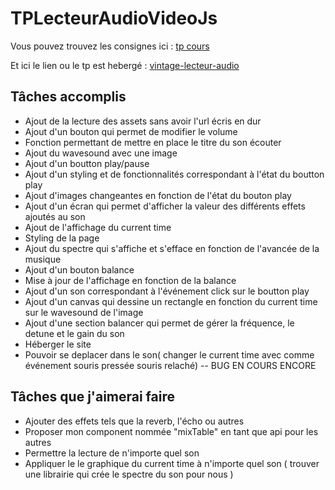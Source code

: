 # TPLecteurAudioVideoJs

Vous pouvez trouvez les consignes ici : [tp cours ](http://miageprojet2.unice.fr/Intranet_de_Michel_Buffa/Technlogies_Web_2_-_Master_2_Miage#Vid.c3.a9os_du_cours_et_TP_du_vendredi_30.2f10.2f2020_avec_le_MBDS)

Et ici le lien ou le tp est hebergé : [vintage-lecteur-audio](https://vintage-lecteur-audio.000webhostapp.com/)

## Tâches accomplis 

* Ajout de la lecture des assets sans avoir l'url écris en dur
* Ajout d'un bouton qui permet de modifier le volume 
* Fonction permettant de mettre en place le titre du son écouter
* Ajout du wavesound avec une image
* Ajout d'un boutton play/pause 
* Ajout d'un styling et de fonctionnalités correspondant à l'état du boutton play 
* Ajout d'images changeantes en fonction de l'état du bouton play
* Ajout d'un écran qui permet d'afficher la valeur des différents effets ajoutés au son
* Ajout de l'affichage du current time
* Styling de la page 
* Ajout du spectre qui s'affiche et s'efface en fonction de l'avancée de la musique 
* Ajout d'un bouton balance 
* Mise à jour de l'affichage en fonction de la balance 
* Ajout d'un son correspondant à l'événement click sur le boutton play
* Ajout d'un canvas qui dessine un rectangle en fonction du current time sur le wavesound de l'image
* Ajout d'une section balancer qui permet de gérer la fréquence, le detune et le gain du son
* Héberger le site 
* Pouvoir se deplacer dans le son( changer le current time avec comme événement souris pressée souris relaché) -- BUG EN COURS ENCORE

## Tâches que j'aimerai faire
* Ajouter des effets tels que la reverb, l'écho ou autres 
* Proposer mon component nommée "mixTable" en tant que api pour les autres
* Permettre la lecture de n'importe quel son 
* Appliquer le le graphique du current time à n'importe quel son ( trouver une librairie qui crée le spectre du son pour nous ) 
